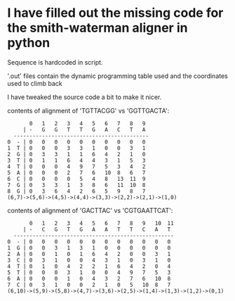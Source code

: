 # I have filled out the missing code for the smith-waterman aligner in python

Sequence is hardcoded in script.

'.out' files contain the dynamic programming table used and the coordinates used to climb back

I have tweaked the source code a bit to make it nicer.

contents of alignment of 'TGTTACGG' vs 'GGTTGACTA':
```
       0   1   2   3   4   5   6   7   8   9  
     | -   G   G   T   T   G   A   C   T   A  
  -------------------------------------------
0  - | 0   0   0   0   0   0   0   0   0   0  
1  T | 0   0   0   3   3   1   0   0   3   1  
2  G | 0   3   3   1   1   6   4   2   1   0  
3  T | 0   1   1   6   4   4   3   1   5   3  
4  T | 0   0   0   4   9   7   5   3   4   2  
5  A | 0   0   0   2   7   6   10  8   6   7  
6  C | 0   0   0   0   5   4   8   13  11  9  
7  G | 0   3   3   1   3   8   6   11  10  8  
8  G | 0   3   6   4   2   6   5   9   8   7  
(6,7)->(5,6)->(4,5)->(4,4)->(3,3)->(2,2)->(2,1)->(1,0)
```

contents of alignment of 'GACTTAC' vs 'CGTGAATTCAT':
```
       0   1   2   3   4   5   6   7   8   9   10  11 
     | -   C   G   T   G   A   A   T   T   C   A   T  
  ---------------------------------------------------
0  - | 0   0   0   0   0   0   0   0   0   0   0   0  
1  G | 0   0   3   1   3   1   0   0   0   0   0   0  
2  A | 0   0   1   0   1   6   4   2   0   0   3   1  
3  C | 0   3   1   0   0   4   3   1   0   3   1   0  
4  T | 0   1   0   4   2   2   1   6   4   2   0   4  
5  T | 0   0   0   3   1   0   0   4   9   7   5   3  
6  A | 0   0   0   1   0   4   3   2   7   6   10  8  
7  C | 0   3   1   0   0   2   1   0   5   10  8   7  
(6,10)->(5,9)->(5,8)->(4,7)->(3,6)->(2,5)->(1,4)->(1,3)->(1,2)->(0,1)
```